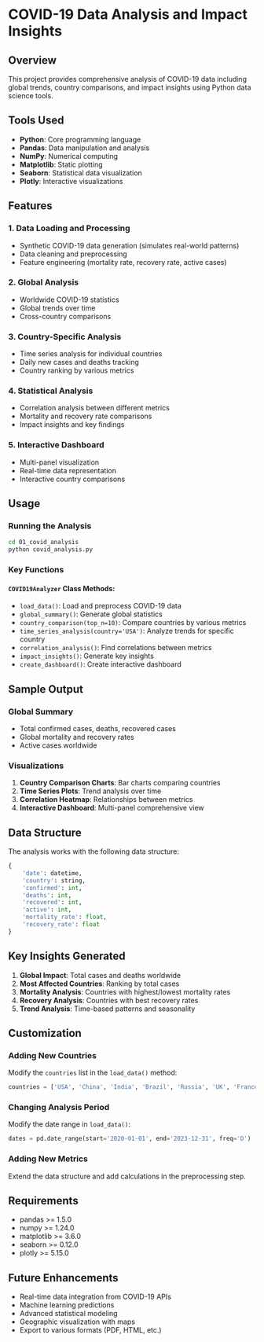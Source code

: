 # COVID-19 Data Analysis and Impact Insights

## Overview
This project provides comprehensive analysis of COVID-19 data including global trends, country comparisons, and impact insights using Python data science tools.

## Tools Used
- **Python**: Core programming language
- **Pandas**: Data manipulation and analysis
- **NumPy**: Numerical computing
- **Matplotlib**: Static plotting
- **Seaborn**: Statistical data visualization
- **Plotly**: Interactive visualizations

## Features

### 1. Data Loading and Processing
- Synthetic COVID-19 data generation (simulates real-world patterns)
- Data cleaning and preprocessing
- Feature engineering (mortality rate, recovery rate, active cases)

### 2. Global Analysis
- Worldwide COVID-19 statistics
- Global trends over time
- Cross-country comparisons

### 3. Country-Specific Analysis
- Time series analysis for individual countries
- Daily new cases and deaths tracking
- Country ranking by various metrics

### 4. Statistical Analysis
- Correlation analysis between different metrics
- Mortality and recovery rate comparisons
- Impact insights and key findings

### 5. Interactive Dashboard
- Multi-panel visualization
- Real-time data representation
- Interactive country comparisons

## Usage

### Running the Analysis
```bash
cd 01_covid_analysis
python covid_analysis.py
```

### Key Functions

#### `COVID19Analyzer` Class Methods:
- `load_data()`: Load and preprocess COVID-19 data
- `global_summary()`: Generate global statistics
- `country_comparison(top_n=10)`: Compare countries by various metrics
- `time_series_analysis(country='USA')`: Analyze trends for specific country
- `correlation_analysis()`: Find correlations between metrics
- `impact_insights()`: Generate key insights
- `create_dashboard()`: Create interactive dashboard

## Sample Output

### Global Summary
- Total confirmed cases, deaths, recovered cases
- Global mortality and recovery rates
- Active cases worldwide

### Visualizations
1. **Country Comparison Charts**: Bar charts comparing countries
2. **Time Series Plots**: Trend analysis over time
3. **Correlation Heatmap**: Relationships between metrics
4. **Interactive Dashboard**: Multi-panel comprehensive view

## Data Structure

The analysis works with the following data structure:
```python
{
    'date': datetime,
    'country': string,
    'confirmed': int,
    'deaths': int,
    'recovered': int,
    'active': int,
    'mortality_rate': float,
    'recovery_rate': float
}
```

## Key Insights Generated

1. **Global Impact**: Total cases and deaths worldwide
2. **Most Affected Countries**: Ranking by total cases
3. **Mortality Analysis**: Countries with highest/lowest mortality rates
4. **Recovery Analysis**: Countries with best recovery rates
5. **Trend Analysis**: Time-based patterns and seasonality

## Customization

### Adding New Countries
Modify the `countries` list in the `load_data()` method:
```python
countries = ['USA', 'China', 'India', 'Brazil', 'Russia', 'UK', 'France', 'Germany', 'Italy', 'Spain', 'YourCountry']
```

### Changing Analysis Period
Modify the date range in `load_data()`:
```python
dates = pd.date_range(start='2020-01-01', end='2023-12-31', freq='D')
```

### Adding New Metrics
Extend the data structure and add calculations in the preprocessing step.

## Requirements
- pandas >= 1.5.0
- numpy >= 1.24.0
- matplotlib >= 3.6.0
- seaborn >= 0.12.0
- plotly >= 5.15.0

## Future Enhancements
- Real-time data integration from COVID-19 APIs
- Machine learning predictions
- Advanced statistical modeling
- Geographic visualization with maps
- Export to various formats (PDF, HTML, etc.)
